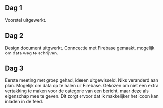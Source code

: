 ## Dag 1
Voorstel uitgewerkt.

## Dag 2
Design document uitgwerkt. Conncectie met Firebase gemaakt, mogelijk om data weg te schrijven.

## Dag 3
Eerste meeting met groep gehad, ideeen uitgewisseld. Niks veranderd aan plan. Mogelijk om data op te halen uit Firebase. Gekozen om niet een extra vertakking te maken voor de categorie van een bericht, maar deze als eigenschap mee te geven. Dit zorgt ervoor dat ik makkelijker het icoon kan inladen in de feed.
